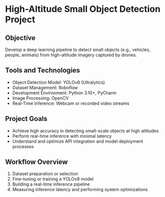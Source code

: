 # High-Altitude Small Object Detection Project

## Objective
Develop a deep learning pipeline to detect small objects (e.g., vehicles, people, animals) from high-altitude imagery captured by drones.

## Tools and Technologies
- Object Detection Model: YOLOv8 (Ultralytics)
- Dataset Management: Roboflow
- Development Environment: Python 3.10+, PyCharm
- Image Processing: OpenCV
- Real-Time Inference: Webcam or recorded video streams

## Project Goals
- Achieve high accuracy in detecting small-scale objects at high altitudes
- Perform real-time inference with minimal latency
- Understand and optimize API integration and model deployment processes

## Workflow Overview
1. Dataset preparation or selection
2. Fine-tuning or training a YOLOv8 model
3. Building a real-time inference pipeline
4. Measuring inference latency and performing system optimizations

